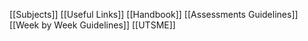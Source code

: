 [[Subjects]]
[[Useful Links]]
[[Handbook]]
[[Assessments Guidelines]]
[[Week by Week Guidelines]]
[[UTSME]]